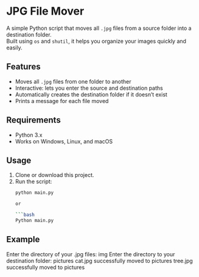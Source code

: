 # JPG File Mover

A simple Python script that moves all `.jpg` files from a source folder into a destination folder.  
Built using `os` and `shutil`, it helps you organize your images quickly and easily.

## Features
- Moves all `.jpg` files from one folder to another
- Interactive: lets you enter the source and destination paths
- Automatically creates the destination folder if it doesn’t exist
- Prints a message for each file moved

## Requirements
- Python 3.x
- Works on Windows, Linux, and macOS

## Usage
1. Clone or download this project.
2. Run the script:
   ```bash
   python main.py
   
   or 
   
   ```bash
   Python main.py
   
## Example

Enter the directory of your .jpg files: img
Enter the directory to your destination folder: pictures
cat.jpg successfully moved to pictures
tree.jpg successfully moved to pictures